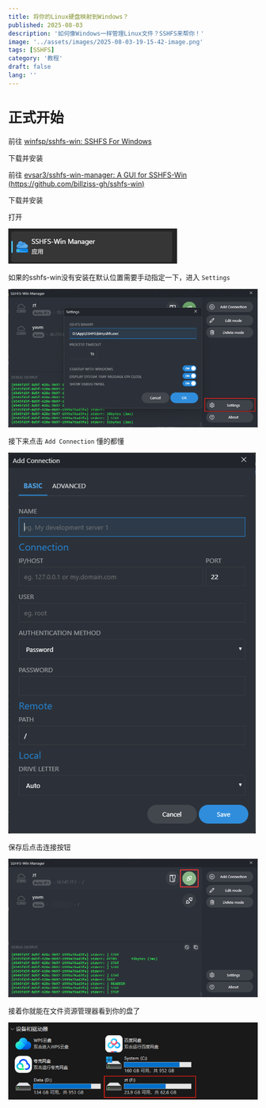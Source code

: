 ```yaml
---
title: 将你的Linux硬盘映射到Windows？
published: 2025-08-03
description: '如何像Windows一样管理Linux文件？SSHFS来帮你！'
image: '../assets/images/2025-08-03-19-15-42-image.png'
tags: [SSHFS]
category: '教程'
draft: false 
lang: ''
---
```


# 正式开始

前往 [winfsp/sshfs-win: SSHFS For Windows](https://github.com/winfsp/sshfs-win)

下载并安装

前往 [evsar3/sshfs-win-manager: A GUI for SSHFS-Win (https://github.com/billziss-gh/sshfs-win)](https://github.com/evsar3/sshfs-win-manager)

下载并安装

打开

![](../assets/images/2025-08-03-19-19-07-image.png)

如果的sshfs-win没有安装在默认位置需要手动指定一下，进入 `Settings` 

![](../assets/images/2025-08-03-19-20-01-image.png)

接下来点击 `Add Connection` 懂的都懂

![](../assets/images/2025-08-03-19-20-24-image.png)

保存后点击连接按钮

![](../assets/images/2025-08-04-11-58-52-image.png)

接着你就能在文件资源管理器看到你的盘了

![](../assets/images/2025-08-04-11-59-20-image.png)
